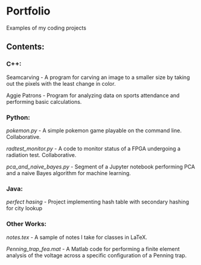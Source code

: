 # Portfolio
Examples of my coding projects

## Contents:

### C++:

Seamcarving - A program for carving an image to a smaller size by taking out the pixels with the least change in color.  

Aggie Patrons - Program for analyzing data on sports attendance and performing basic calculations.  

### Python:

*pokemon.py* - A simple pokemon game playable on the command line. Collaborative. 

*radtest_monitor.py* - A code to monitor status of a FPGA undergoing a radiation test. Collaborative.

*pca_and_naive_bayes.py* - Segment of a Jupyter notebook performing PCA and a naive Bayes algorithm for machine learning.

### Java:
*perfect hasing* - Project implementing hash table with secondary hashing for city lookup

### Other Works:

*notes.tex* - A sample of notes I take for classes in LaTeX.  

*Penning_trap_fea.mat* - A Matlab code for performing a finite element analysis of the voltage across a specific configuration of a Penning trap.  


